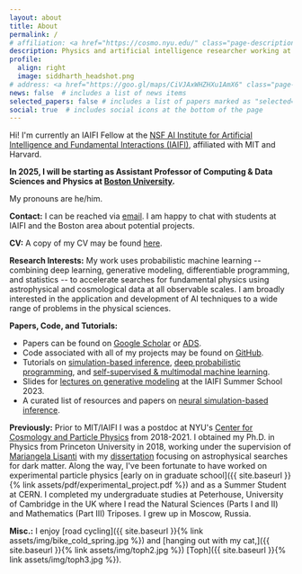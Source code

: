 ```yaml
---
layout: about
title: About
permalink: /
# affiliation: <a href="https://cosmo.nyu.edu/" class="page-description" target="_blank">Center for Cosmology and Particle Physics</a> • <a href="https://www.nyu.edu/" class="page-description" target="_blank">New York University</a>
description: Physics and artificial intelligence researcher working at the intersection of particle physics, astrophysics, cosmology, and statistics. 
profile:
  align: right
  image: siddharth_headshot.png
# address: <a href="https://goo.gl/maps/CiVJAxWHZHXu1AmX6" class="page-description" target="_blank">726 Broadway, New York, NY 10003</a>
news: false  # includes a list of news items
selected_papers: false # includes a list of papers marked as "selected={true}"
social: true  # includes social icons at the bottom of the page
---
```


Hi! I'm currently an IAIFI Fellow at the [NSF AI Institute for Artificial Intelligence and Fundamental Interactions (IAIFI)](https://iaifi.org/), affiliated with MIT and Harvard.

**In 2025, I will be starting as Assistant Professor of Computing & Data Sciences and Physics at [Boston University](https://www.bu.edu/cds-faculty/).**

My pronouns are he/him.

**Contact:** 
I can be reached via [email](mailto:smsharma@mit.edu). I am happy to chat with students at IAIFI and the Boston area about potential projects.

**CV:**
A copy of my CV may be found [here](https://docs.google.com/viewer?url=https://github.com/smsharma/CV/raw/master-pdf/cv.pdf).

**Research Interests:** My work uses probabilistic machine learning -- combining deep learning, generative modeling, differentiable programming, and statistics -- to accelerate searches for fundamental physics using astrophysical and cosmological data at all observable scales. I am broadly interested in the application and development of AI techniques to a wide range of problems in the physical sciences.

**Papers, Code, and Tutorials:** 
- Papers can be found on [Google Scholar](https://scholar.google.com/citations?hl=en&user=hJVjhlwAAAAJ&view_op=list_works&sortby=pubdate) or [ADS](https://ui.adsabs.harvard.edu/search/q=author%3A%22Mishra-Sharma%2C%20Siddharth%22&sort=date%20desc%2C%20bibcode%20desc&p_=0).
- Code associated with all of my projects may be found on [GitHub](https://github.com/smsharma).
- Tutorials on [simulation-based inference](https://github.com/smsharma/sbi-lecture-mit), [deep probabilistic programming](https://github.com/smsharma/deep-prob-prog-tutorials), and [self-supervised & multimodal machine learning](https://github.com/smsharma/iaifi-hackathon-2024/tree/main/multimodal_ssl).
- Slides for [lectures on generative modeling](/iaifi-summer-school-2023/) at the IAIFI Summer School 2023.
- A curated list of resources and papers on [neural simulation-based inference](https://github.com/smsharma/awesome-neural-sbi).

**Previously:** 
Prior to MIT/IAIFI I was a postdoc at NYU's [Center for Cosmology and Particle Physics](https://cosmo.nyu.edu/) from 2018-2021. I obtained my Ph.D. in Physics from Princeton University in 2018, working under the supervision of [Mariangela Lisanti](https://phy.princeton.edu/people/mariangela-lisanti) with my [dissertation](http://arks.princeton.edu/ark:/88435/dsp012v23vx15d) focusing on astrophysical searches for dark matter. Along the way, I've been fortunate to have worked on experimental particle physics [early on in graduate school]({{ site.baseurl }}{% link assets/pdf/experimental_project.pdf %}) and as a Summer Student at CERN. I completed my undergraduate studies at Peterhouse, University of Cambridge in the UK where I read the Natural Sciences (Parts I and II) and Mathematics (Part III) Triposes. I grew up in Moscow, Russia.

**Misc.:** 
I enjoy [road cycling]({{ site.baseurl }}{% link assets/img/bike_cold_spring.jpg %}) and [hanging out with my cat,]({{ site.baseurl }}{% link assets/img/toph2.jpg %})  [Toph]({{ site.baseurl }}{% link assets/img/toph3.jpg %}). 